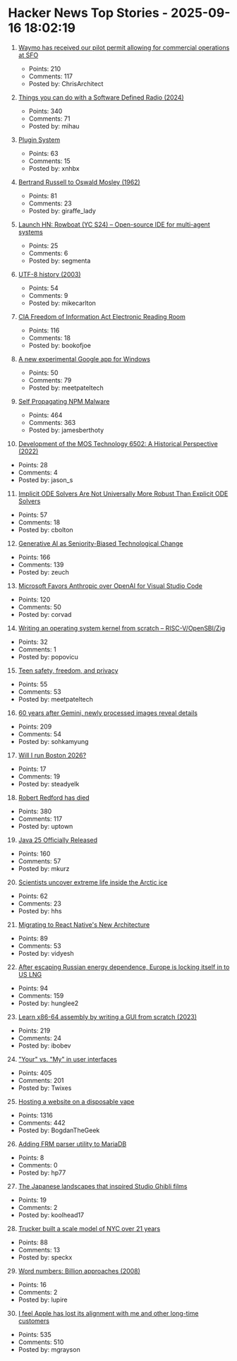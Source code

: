 # Hacker News Top Stories - 2025-09-16 18:02:19

1. [Waymo has received our pilot permit allowing for commercial operations at SFO](https://waymo.com/blog/#short-all-systems-go-at-sfo-waymo-has-received-our-pilot-permit)
   - Points: 210
   - Comments: 117
   - Posted by: ChrisArchitect

2. [Things you can do with a Software Defined Radio (2024)](https://blinry.org/50-things-with-sdr/)
   - Points: 340
   - Comments: 71
   - Posted by: mihau

3. [Plugin System](https://iina.io/plugins/)
   - Points: 63
   - Comments: 15
   - Posted by: xnhbx

4. [Bertrand Russell to Oswald Mosley (1962)](https://lettersofnote.com/2016/02/02/every-ounce-of-my-energy/)
   - Points: 81
   - Comments: 23
   - Posted by: giraffe_lady

5. [Launch HN: Rowboat (YC S24) – Open-source IDE for multi-agent systems](https://github.com/rowboatlabs/rowboat)
   - Points: 25
   - Comments: 6
   - Posted by: segmenta

6. [UTF-8 history (2003)](https://doc.cat-v.org/bell_labs/utf-8_history)
   - Points: 54
   - Comments: 9
   - Posted by: mikecarlton

7. [CIA Freedom of Information Act Electronic Reading Room](https://www.cia.gov/readingroom)
   - Points: 116
   - Comments: 18
   - Posted by: bookofjoe

8. [A new experimental Google app for Windows](https://blog.google/products/search/google-app-windows-labs/)
   - Points: 50
   - Comments: 79
   - Posted by: meetpateltech

9. [Self Propagating NPM Malware](https://www.stepsecurity.io/blog/ctrl-tinycolor-and-40-npm-packages-compromised)
   - Points: 464
   - Comments: 363
   - Posted by: jamesberthoty

10. [Development of the MOS Technology 6502: A Historical Perspective (2022)](https://www.EmbeddedRelated.com/showarticle/1453.php)
   - Points: 28
   - Comments: 4
   - Posted by: jason_s

11. [Implicit ODE Solvers Are Not Universally More Robust Than Explicit ODE Solvers](https://www.stochasticlifestyle.com/implicit-ode-solvers-are-not-universally-more-robust-than-explicit-ode-solvers-or-why-no-ode-solver-is-best/)
   - Points: 57
   - Comments: 18
   - Posted by: cbolton

12. [Generative AI as Seniority-Biased Technological Change](https://papers.ssrn.com/sol3/papers.cfm?abstract_id=5425555)
   - Points: 166
   - Comments: 139
   - Posted by: zeuch

13. [Microsoft Favors Anthropic over OpenAI for Visual Studio Code](https://www.theverge.com/report/778641/microsoft-visual-studio-code-anthropic-claude-4)
   - Points: 120
   - Comments: 50
   - Posted by: corvad

14. [Writing an operating system kernel from scratch – RISC-V/OpenSBI/Zig](https://popovicu.com/posts/writing-an-operating-system-kernel-from-scratch/)
   - Points: 32
   - Comments: 1
   - Posted by: popovicu

15. [Teen safety, freedom, and privacy](https://openai.com/index/teen-safety-freedom-and-privacy)
   - Points: 55
   - Comments: 53
   - Posted by: meetpateltech

16. [60 years after Gemini, newly processed images reveal details](https://arstechnica.com/space/2025/09/60-years-after-gemini-newly-processed-images-reveal-incredible-details/)
   - Points: 209
   - Comments: 54
   - Posted by: sohkamyung

17. [Will I run Boston 2026?](https://getfast.ai/blogs/boston-2026)
   - Points: 17
   - Comments: 19
   - Posted by: steadyelk

18. [Robert Redford has died](https://www.nytimes.com/2025/09/16/movies/robert-redford-dead.html)
   - Points: 380
   - Comments: 117
   - Posted by: uptown

19. [Java 25 Officially Released](https://mail.openjdk.org/pipermail/announce/2025-September/000360.html)
   - Points: 160
   - Comments: 57
   - Posted by: mkurz

20. [Scientists uncover extreme life inside the Arctic ice](https://news.stanford.edu/stories/2025/09/extreme-life-arctic-ice-diatoms-ecological-discovery)
   - Points: 62
   - Comments: 23
   - Posted by: hhs

21. [Migrating to React Native's New Architecture](https://shopify.engineering/react-native-new-architecture)
   - Points: 89
   - Comments: 53
   - Posted by: vidyesh

22. [After escaping Russian energy dependence, Europe is locking itself in to US LNG](https://davekeating.substack.com/p/after-escaping-russian-energy-dependence)
   - Points: 94
   - Comments: 159
   - Posted by: hunglee2

23. [Learn x86-64 assembly by writing a GUI from scratch (2023)](https://gaultier.github.io/blog/x11_x64.html)
   - Points: 219
   - Comments: 24
   - Posted by: ibobev

24. ["Your" vs. "My" in user interfaces](https://adamsilver.io/blog/your-vs-my-in-user-interfaces/)
   - Points: 405
   - Comments: 201
   - Posted by: Twixes

25. [Hosting a website on a disposable vape](https://bogdanthegeek.github.io/blog/projects/vapeserver/)
   - Points: 1316
   - Comments: 442
   - Posted by: BogdanTheGeek

26. [Adding FRM parser utility to MariaDB](https://hp77-creator.github.io/blogs/gsoc25)
   - Points: 8
   - Comments: 0
   - Posted by: hp77

27. [The Japanese landscapes that inspired Studio Ghibli films](https://www.bbc.com/travel/article/20250912-the-japanese-landscapes-that-inspired-studio-ghibli-films)
   - Points: 19
   - Comments: 2
   - Posted by: koolhead17

28. [Trucker built a scale model of NYC over 21 years](https://gothamist.com/arts-entertainment/this-trucker-built-a-scale-model-of-nyc-over-21-years-its-drawing-museums-attention)
   - Points: 88
   - Comments: 13
   - Posted by: speckx

29. [Word numbers: Billion approaches (2008)](http://conway.rutgers.edu/~ccshan/wiki/blog/posts/WordNumbers1/)
   - Points: 16
   - Comments: 2
   - Posted by: lupire

30. [I feel Apple has lost its alignment with me and other long-time customers](https://morrick.me/archives/10137)
   - Points: 535
   - Comments: 510
   - Posted by: mgrayson

